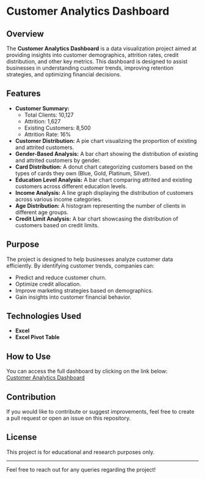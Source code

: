 # Customer Analytics Dashboard

## Overview

The **Customer Analytics Dashboard** is a data visualization project aimed at providing insights into customer demographics, attrition rates, credit distribution, and other key metrics. This dashboard is designed to assist businesses in understanding customer trends, improving retention strategies, and optimizing financial decisions.

## Features

- **Customer Summary:**
  - Total Clients: 10,127
  - Attrition: 1,627
  - Existing Customers: 8,500
  - Attrition Rate: 16%
- **Customer Distribution:** A pie chart visualizing the proportion of existing and attrited customers.
- **Gender-Based Analysis:** A bar chart showing the distribution of existing and attrited customers by gender.
- **Card Distribution:** A donut chart categorizing customers based on the types of cards they own (Blue, Gold, Platinum, Silver).
- **Education Level Analysis:** A bar chart comparing attrited and existing customers across different education levels.
- **Income Analysis:** A line graph displaying the distribution of customers across various income categories.
- **Age Distribution:** A histogram representing the number of clients in different age groups.
- **Credit Limit Analysis:** A bar chart showcasing the distribution of customers based on credit limits.

## Purpose

The project is designed to help businesses analyze customer data efficiently. By identifying customer trends, companies can:

- Predict and reduce customer churn.
- Optimize credit allocation.
- Improve marketing strategies based on demographics.
- Gain insights into customer financial behavior.

## Technologies Used

- **Excel**
- **Excel Pivot Table**

## How to Use

You can access the full dashboard by clicking on the link below:  
[Customer Analytics Dashboard](https://1drv.ms/x/c/e82725562afffffd/EXrn26XWLldNk57LDnnSzQEB15g0xlqHL5OXVArgWyOPdA?e=bbzFBl)

## Contribution

If you would like to contribute or suggest improvements, feel free to create a pull request or open an issue on this repository.

## License

This project is for educational and research purposes only.

---

Feel free to reach out for any queries regarding the project!
